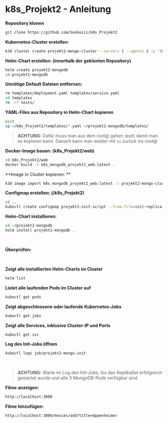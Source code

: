 # k8s_Projekt2 - Anleitung

**Repository klonen**<br>
```bash
git clone https://github.com/Senkoiii/k8s_Projekt2
```

**Kubernetes-Cluster erstellen:**<br>
```bash
k3d cluster create projekt2-mongo-cluster --servers 1 --agents 2 -p "3000:3000@loadbalancer"
```

**Helm-Chart erstellen: (innerhalb der geklonten Repository)**<br>
```bash
helm create projekt2-mongodb
cd projekt2-mongodb
```

**Unnötige Default Dateien entfernen:**<br>
```bash
rm templates/deployment.yaml templates/service.yaml
cd templates
rm -rf tests/
```

**YAML-Files aus Repository in Helm-Chart kopieren**
```bash
exit
cp ~/k8s_Projekt2/templates/*.yaml ~/projekt2-mongodb/templates/
```
> **ACHTUNG:** Dafür muss man aus dem root@ gehen (exit) damit man es kopieren kann. Danach kann man wieder mit `su` zurück ins root@
> 
**Docker-Image bauen: (k8s_Projekt2/web)**<br>
```bash
cd k8s_Projekt2/web
docker build -t k8s_mongodb_projekt2_web:latest .
```

**Image in Cluster kopieren: **<br>
```bash
k3d image import k8s_mongodb_projekt2_web:latest -c projekt2-mongo-cluster
```

**Configmap erstellen: (/k8s_Projekt2)**

```bash
cd ..
kubectl create configmap projekt2-init-script --from-file=init-replica.sh
```

**Helm-Chart installieren:**
```bash
cd ~/projekt2-mongodb
helm install projekt2-mongodb .
``` 
<br>

**Überprüfen:** 

<br>

**Zeigt alle installierten Helm-Charts im Cluster**
```bash
helm list
```
**Listet alle laufenden Pods im Cluster auf**
```bash
kubectl get pods
```
**Zeigt abgeschlossene oder laufende Kubernetes-Jobs**
```bash
kubectl get jobs
```
 **Zeigt alle Services, inklusive Cluster-IP und Ports**
```bash
kubectl get svc
```
**Log des Init-Jobs öffnen**
```bash
kubectl logs job/projekt2-mongo-init
```
<br>

> **ACHTUNG:** Warte im Log des Init-Jobs, bis das ReplikaSet erfolgreich gestartet wurde und alle 3 MongoDB-Pods verfügbar sind.


**Filme anzeigen:**
```bash
http://localhost:3000
```

**Filme hinzufügen:**

```bash
http://localhost:3000/movies/add?title=Oppenheimer
```





